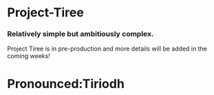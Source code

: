 # Project-Tiree

<h3>Relatively simple but ambitiously complex.</h3>
<p> Project Tiree is in pre-production and more details will be added in the coming weeks! </p>

# Pronounced:Tiriodh
